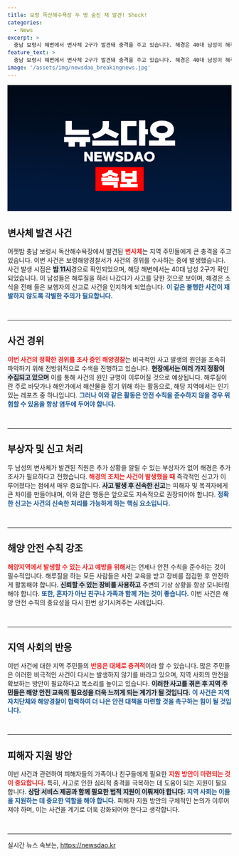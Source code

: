 ```yaml
---
title: 보령 독산해수욕장 두 명 숨진 채 발견! Shock!
categories:
  - News
excerpt: >
  충남 보령시 해변에서 변사체 2구가 발견돼 충격을 주고 있습니다. 해경은 40대 남성이 해루질 중 발생한 사고로 추정하며, 정확한 경위를 조사 중입니다. 진실이 밝혀질까요?
feature_text: >
  충남 보령시 해변에서 변사체 2구가 발견돼 충격을 주고 있습니다. 해경은 40대 남성이 해루질 중 발생한 사고로 추정하며, 정확한 경위를 조사 중입니다. 진실이 밝혀질까요?
image: '/assets/img/newsdao_breakingnews.jpg'
---
```


<p><img src="/assets/img/newsdao_breakingnews.jpg" alt="koreaapp 속보" /></p>

<h2 data-ke-size="size26">변사체 발견 사건</h2>

<p data-ke-size="size16">어젯밤 충남 보령시 독산해수욕장에서 발견된 <b><span style="color: #ee2323;">변사체</span></b>는 지역 주민들에게 큰 충격을 주고 있습니다. 이번 사건은 보령해양경찰서가 사건의 경위를 수사하는 중에 발생했습니다. 사건 발생 시점은 <b><span style="background-color: #21538527;">밤 11시</span></b>경으로 확인되었으며, 해당 해변에서는 40대 남성 2구가 확인되었습니다. 이 남성들은 해루질을 하러 나갔다가 사고를 당한 것으로 보이며, 해경은 소식을 전해 들은 보행자의 신고로 사건을 인지하게 되었습니다. <b><span style="color: #1a5490;">이 같은 불행한 사건이 재발하지 않도록 각별한 주의가 필요합니다.</span></b></p>

<p data-ke-size="size16">&nbsp;</p>

<hr>

<p data-ke-size="size16"></p>

<h2 data-ke-size="size26">사건 경위</h2>

<p data-ke-size="size16"><b><span style="color: #ee2323;">이번 사건의 정확한 경위를 조사 중인 해양경찰</span></b>는 비극적인 사고 발생의 원인을 조속히 파악하기 위해 전방위적으로 수색을 진행하고 있습니다. <b><span style="background-color: #21538527;">현장에서는 여러 가지 정황이 수집되고 있으며</span></b> 이를 통해 사건의 원인 규명이 이루어질 것으로 예상됩니다. 해루질이란 주로 바닷가나 해안가에서 해산물을 잡기 위해 하는 활동으로, 해당 지역에서는 인기 있는 레포츠 중 하나입니다. <b><span style="color: #1a5490;">그러나 이와 같은 활동은 안전 수칙을 준수하지 않을 경우 위험할 수 있음을 항상 염두에 두어야 합니다.</span></b></p>

<p data-ke-size="size16">&nbsp;</p>

<hr>

<p data-ke-size="size16"></p>

<h2 data-ke-size="size26">부상자 및 신고 처리</h2>

<p data-ke-size="size16">두 남성의 변사체가 발견된 직원은 추가 상황을 알릴 수 있는 부상자가 없어 해경은 추가 조사가 필요하다고 전했습니다. <b><span style="color: #ee2323;">해경의 조치는 사건이 발생했을 때</span></b> 즉각적인 신고가 이루어졌다는 점에서 매우 중요합니다. <b><span style="background-color: #21538527;">사고 발생 후 신속한 신고</span></b>는 피해자 및 목격자에게 큰 차이를 만들어내며, 이와 같은 행동은 앞으로도 지속적으로 권장되어야 합니다. <b><span style="color: #1a5490;">정확한 신고는 사건의 신속한 처리를 가능하게 하는 핵심 요소입니다.</span></b></p>

<p data-ke-size="size16">&nbsp;</p>

<hr>

<p data-ke-size="size16"></p>

<h2 data-ke-size="size26">해양 안전 수칙 강조</h2>

<p data-ke-size="size16"><b><span style="color: #ee2323;">해양지역에서 발생할 수 있는 사고 예방을 위해</span></b>서는 언제나 안전 수칙을 준수하는 것이 필수적입니다. 해루질을 하는 모든 사람들은 사전 교육을 받고 장비를 점검한 후 안전하게 활동해야 합니다. <b><span style="background-color: #21538527;">신뢰할 수 있는 장비를 사용하고</span></b> 주변의 기상 상황을 항상 모니터링해야 합니다. <b><span style="color: #1a5490;">또한, 혼자가 아닌 친구나 가족과 함께 가는 것이 좋습니다.</span></b> 이번 사건은 해양 안전 수칙의 중요성을 다시 한번 상기시켜주는 사례입니다.</p>

<p data-ke-size="size16">&nbsp;</p>

<hr>

<p data-ke-size="size16"></p>

<h2 data-ke-size="size26">지역 사회의 반응</h2>

<p data-ke-size="size16">이번 사건에 대한 지역 주민들의 <b><span style="color: #ee2323;">반응은 대체로 충격적</span></b>이라 할 수 있습니다. 많은 주민들은 이러한 비극적인 사건이 다시는 발생하지 않기를 바라고 있으며, 지역 사회의 안전을 확보하는 방안이 필요하다고 목소리를 높이고 있습니다. <b><span style="background-color: #21538527;">이러한 사고를 겪은 후 지역 주민들은 해양 안전 교육의 필요성을 더욱 느끼게 되는 계기가 될 것입니다.</span></b> <b><span style="color: #1a5490;">이 사건은 지역 자치단체와 해양경찰이 협력하여 더 나은 안전 대책을 마련할 것을 촉구하는 힘이 될 것입니다.</span></b></p>

<p data-ke-size="size16">&nbsp;</p>

<hr>

<p data-ke-size="size16"></p>

<h2 data-ke-size="size26">피해자 지원 방안</h2>

<p data-ke-size="size16">이번 사건과 관련하여 피해자들의 가족이나 친구들에게 필요한 <b><span style="color: #ee2323;">지원 방안이 마련되는 것이 중요합니다.</span></b> 특히, 사고로 인한 심리적 충격을 극복하는 데 도움이 되는 지원이 필요합니다. <b><span style="background-color: #21538527;">상담 서비스 제공과 함께 필요한 법적 지원이 이뤄져야 합니다.</span></b> <b><span style="color: #1a5490;">지역 사회는 이들을 지원하는 데 중요한 역할을 해야 합니다.</span></b> 피해자 지원 방안의 구체적인 논의가 이루어져야 하며, 이는 사건을 계기로 더욱 강화되어야 한다고 생각합니다.</p>

<p data-ke-size="size16">&nbsp;</p>

<hr>

<p data-ke-size="size16"></p>
실시간 뉴스 속보는, <a href="https://newsdao.kr" rel="dofollow">https://newsdao.kr</a>


